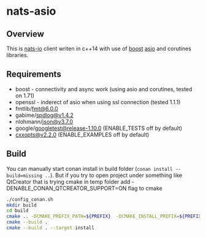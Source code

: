 # nats-asio

## Overview
This is [nats-io](https://nats.io/) client writen in c++14 with use of [boost](https://www.boost.org/) [asio](https://www.boost.org/doc/libs/release/libs/asio/) and corutines libraries.

## Requirements
- boost - connectivity and async work (using asio and corutines, tested on 1.71)
- openssl - inderect of asio when using ssl connection (tested 1.1.1)
- fmtlib/fmt@6.0.0
- gabime/spdlog@v1.4.2
- nlohmann/json@v3.7.0
- google/googletest@release-1.10.0 (ENABLE_TESTS off by default)
- cxxopts@v2.2.0 (ENABLE_EXAMPLES off by default)

## Build 
You can manually start conan install in build folder (`conan install --build=missing ..`). But if you try to open project under something like QtCreator that is trying cmake in temp folder add -DENABLE_CONAN_QTCREATOR_SUPPORT=ON flag to cmake
```bash
./config_conan.sh
mkdir build
cd build
cmake .. -DCMAKE_PREFIX_PATH=${PREFIX}  -DCMAKE_INSTALL_PREFIX=${PREFIX} ${CMAKE_ARGS}
cmake --build .
cmake --build . --target install
```
